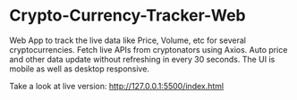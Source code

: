 # Crypto-Currency-Tracker-Web
Web App to track the live data like Price, Volume, etc for several cryptocurrencies.
Fetch live APIs from cryptonators using Axios.
Auto price and other data update without refreshing in every 30 seconds.
The UI is mobile as well as desktop responsive.

Take a look at live version: http://127.0.0.1:5500/index.html

